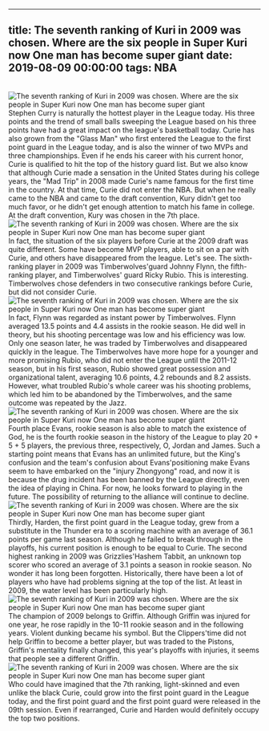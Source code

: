 
---
title: The seventh ranking of Kuri in 2009 was chosen. Where are the six people in Super Kuri now One man has become super giant
date: 2019-08-09 00:00:00
tags:  NBA
---
​
![The seventh ranking of Kuri in 2009 was chosen. Where are the six people in Super Kuri now One man has become super giant](12c7b687450643538be2c7e13558cf24.jpg)
​
Stephen Curry is naturally the hottest player in the League today. His three points and the trend of small balls sweeping the League based on his three points have had a great impact on the league's basketball today.
Curie has also grown from the "Glass Man" who first entered the League to the first point guard in the League today, and is also the winner of two MVPs and three championships. Even if he ends his career with his current honor, Curie is qualified to hit the top of the history guard list.
But we also know that although Curie made a sensation in the United States during his college years, the "Mad Trip" in 2008 made Curie's name famous for the first time in the country. At that time, Curie did not enter the NBA. But when he really came to the NBA and came to the draft convention, Kury didn't get too much favor, or he didn't get enough attention to match his fame in college. At the draft convention, Kury was chosen in the 7th place.
​
![The seventh ranking of Kuri in 2009 was chosen. Where are the six people in Super Kuri now One man has become super giant](46c092cd705943c8903d154546305da5.jpg)
​
In fact, the situation of the six players before Curie at the 2009 draft was quite different. Some have become MVP players, able to sit on a par with Curie, and others have disappeared from the league. Let's see.
The sixth-ranking player in 2009 was Timberwolves'guard Johnny Flynn, the fifth-ranking player, and Timberwolves' guard Ricky Rubio. This is interesting. Timberwolves chose defenders in two consecutive rankings before Curie, but did not consider Curie.
​
![The seventh ranking of Kuri in 2009 was chosen. Where are the six people in Super Kuri now One man has become super giant](4fa8e4d1013e4511aae4d729219fc9de.jpg)
​
In fact, Flynn was regarded as instant power by Timberwolves. Flynn averaged 13.5 points and 4.4 assists in the rookie season. He did well in theory, but his shooting percentage was low and his efficiency was low. Only one season later, he was traded by Timberwolves and disappeared quickly in the league.
The Timberwolves have more hope for a younger and more promising Rubio, who did not enter the League until the 2011-12 season, but in his first season, Rubio showed great possession and organizational talent, averaging 10.6 points, 4.2 rebounds and 8.2 assists. However, what troubled Rubio's whole career was his shooting problems, which led him to be abandoned by the Timberwolves, and the same outcome was repeated by the Jazz.
​
![The seventh ranking of Kuri in 2009 was chosen. Where are the six people in Super Kuri now One man has become super giant](b0291a2c65e741c5929fad47397b1453.jpg)
​
Fourth place Evans, rookie season is also able to match the existence of God, he is the fourth rookie season in the history of the League to play 20 + 5 + 5 players, the previous three, respectively, O, Jordan and James.
Such a starting point means that Evans has an unlimited future, but the King's confusion and the team's confusion about Evans'positioning make Evans seem to have embarked on the "injury Zhongyong" road, and now it is because the drug incident has been banned by the League directly, even the idea of playing in China. For now, he looks forward to playing in the future. The possibility of returning to the alliance will continue to decline.
​
![The seventh ranking of Kuri in 2009 was chosen. Where are the six people in Super Kuri now One man has become super giant](5b623c1e7c9d40aebb4b6348e08d0d34.jpg)
​
Thirdly, Harden, the first point guard in the League today, grew from a substitute in the Thunder era to a scoring machine with an average of 36.1 points per game last season. Although he failed to break through in the playoffs, his current position is enough to be equal to Curie.
The second highest ranking in 2009 was Grizzlies'Hashem Tabbit, an unknown top scorer who scored an average of 3.1 points a season in rookie season. No wonder it has long been forgotten. Historically, there have been a lot of players who have had problems signing at the top of the list. At least in 2009, the water level has been particularly high.
​
![The seventh ranking of Kuri in 2009 was chosen. Where are the six people in Super Kuri now One man has become super giant](ef17b7ffe15d45218928910f67e5862f.jpg)
​
The champion of 2009 belongs to Griffin. Although Griffin was injured for one year, he rose rapidly in the 10-11 rookie season and in the following years. Violent dunking became his symbol.
But the Clippers'time did not help Griffin to become a better player, but was traded to the Pistons, Griffin's mentality finally changed, this year's playoffs with injuries, it seems that people see a different Griffin.
​
![The seventh ranking of Kuri in 2009 was chosen. Where are the six people in Super Kuri now One man has become super giant](b3a456b6ce9c4330be8af3cf468c6de5.jpg)
​
Who could have imagined that the 7th ranking, light-skinned and even unlike the black Curie, could grow into the first point guard in the League today, and the first point guard and the first point guard were released in the 09th session. Even if rearranged, Curie and Harden would definitely occupy the top two positions.